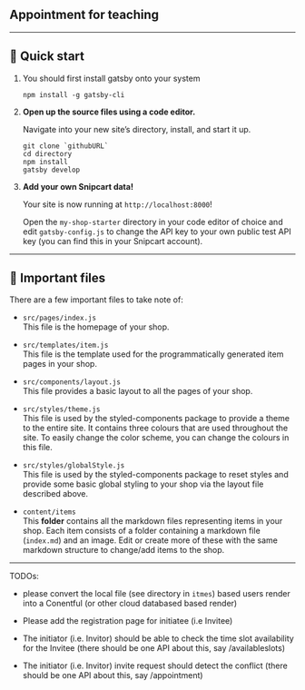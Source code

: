 Appointment for teaching
------------------------


---
## 🚀 Quick start

1. You should first install gatsby onto your system
   ```
   npm install -g gatsby-cli
   ```

1.  **Open up the source files using a code editor.**

    Navigate into your new site’s directory, install, and start it up.

    ```
    git clone `githubURL`
    cd directory
    npm install
    gatsby develop
    ```  

1.  **Add your own Snipcart data!**

    Your site is now running at `http://localhost:8000`!

    Open the `my-shop-starter` directory in your code editor of choice and edit `gatsby-config.js` to change the API key to your own public test API key (you can find this in your Snipcart account).


---
## 📁 Important files

  There are a few important files to take note of:
  
  - `src/pages/index.js`  
    This file is the homepage of your shop. 

  - `src/templates/item.js`  
    This file is the template used for the programmatically generated item pages in your shop.

  - `src/components/layout.js`  
    This file provides a basic layout to all the pages of your shop.

  - `src/styles/theme.js`  
    This file is used by the styled-components package to provide a theme to the entire site. It contains three colours that are used throughout the site. To easily change the color scheme, you can change the colours in this file.

  - `src/styles/globalStyle.js`  
    This file is used by the styled-components package to reset styles and provide some basic global styling to your shop via the layout  file described above.

  - `content/items`  
    This **folder** contains all the markdown files representing items in your shop. Each item consists of a folder containing a markdown file (`index.md`) and an image. Edit or create more of these with the same markdown structure to change/add items to the shop.

---

TODOs:

- please convert the local file (see directory in `itmes`) based users render into a Conentful (or other cloud databased based render)

- Please add the registration page for initiatee (i.e Invitee)

- The initiator (i.e. Invitor) should be able to check the time slot availability for the Invitee (there should be one API about this, say /availableslots)

- The initiator (i.e. Invitor) invite request should detect the conflict (there should be one API about this, say /appointment)
